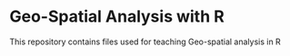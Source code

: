 # Geo-Spatial Analysis with R
 This repository contains files used for teaching Geo-spatial analysis in R
